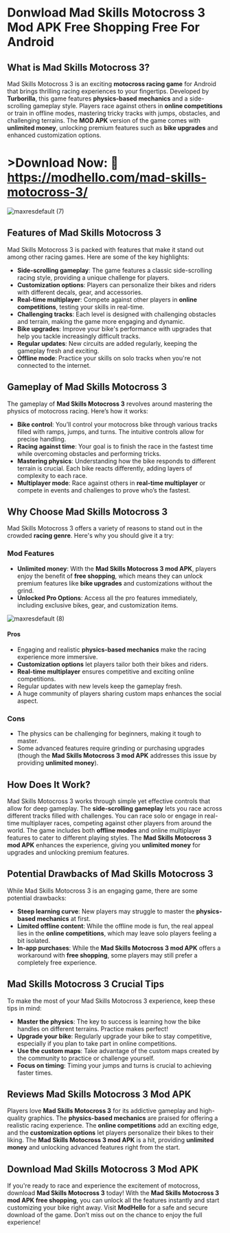 # Donwload Mad Skills Motocross 3 Mod APK Free Shopping Free For Android

## What is Mad Skills Motocross 3?

Mad Skills Motocross 3 is an exciting **motocross racing game** for Android that brings thrilling racing experiences to your fingertips. Developed by **Turborilla**, this game features **physics-based mechanics** and a side-scrolling gameplay style. Players race against others in **online competitions** or train in offline modes, mastering tricky tracks with jumps, obstacles, and challenging terrains. The **MOD APK** version of the game comes with **unlimited money**, unlocking premium features such as **bike upgrades** and enhanced customization options.

# >Download Now: 🎉 https://modhello.com/mad-skills-motocross-3/

![maxresdefault (7)](https://github.com/user-attachments/assets/96432d54-fd27-4a9e-8094-9e69447de95f)


## Features of Mad Skills Motocross 3

Mad Skills Motocross 3 is packed with features that make it stand out among other racing games. Here are some of the key highlights:

- **Side-scrolling gameplay**: The game features a classic side-scrolling racing style, providing a unique challenge for players.
- **Customization options**: Players can personalize their bikes and riders with different decals, gear, and accessories.
- **Real-time multiplayer**: Compete against other players in **online competitions**, testing your skills in real-time.
- **Challenging tracks**: Each level is designed with challenging obstacles and terrain, making the game more engaging and dynamic.
- **Bike upgrades**: Improve your bike's performance with upgrades that help you tackle increasingly difficult tracks.
- **Regular updates**: New circuits are added regularly, keeping the gameplay fresh and exciting.
- **Offline mode**: Practice your skills on solo tracks when you're not connected to the internet.

## Gameplay of Mad Skills Motocross 3

The gameplay of **Mad Skills Motocross 3** revolves around mastering the physics of motocross racing. Here’s how it works:

- **Bike control**: You’ll control your motocross bike through various tracks filled with ramps, jumps, and turns. The intuitive controls allow for precise handling.
- **Racing against time**: Your goal is to finish the race in the fastest time while overcoming obstacles and performing tricks.
- **Mastering physics**: Understanding how the bike responds to different terrain is crucial. Each bike reacts differently, adding layers of complexity to each race.
- **Multiplayer mode**: Race against others in **real-time multiplayer** or compete in events and challenges to prove who’s the fastest.

## Why Choose Mad Skills Motocross 3

Mad Skills Motocross 3 offers a variety of reasons to stand out in the crowded **racing genre**. Here's why you should give it a try:

### Mod Features

- **Unlimited money**: With the **Mad Skills Motocross 3 mod APK**, players enjoy the benefit of **free shopping**, which means they can unlock premium features like **bike upgrades** and customizations without the grind.
- **Unlocked Pro Options**: Access all the pro features immediately, including exclusive bikes, gear, and customization items.

![maxresdefault (8)](https://github.com/user-attachments/assets/67983249-4614-4542-a774-e7f486b36e6a)


#### Pros

- Engaging and realistic **physics-based mechanics** make the racing experience more immersive.
- **Customization options** let players tailor both their bikes and riders.
- **Real-time multiplayer** ensures competitive and exciting online competitions.
- Regular updates with new levels keep the gameplay fresh.
- A huge community of players sharing custom maps enhances the social aspect.

### Cons

- The physics can be challenging for beginners, making it tough to master.
- Some advanced features require grinding or purchasing upgrades (though the **Mad Skills Motocross 3 mod APK** addresses this issue by providing **unlimited money**).

## How Does It Work?

Mad Skills Motocross 3 works through simple yet effective controls that allow for deep gameplay. The **side-scrolling gameplay** lets you race across different tracks filled with challenges. You can race solo or engage in real-time multiplayer races, competing against other players from around the world. The game includes both **offline modes** and online multiplayer features to cater to different playing styles. The **Mad Skills Motocross 3 mod APK** enhances the experience, giving you **unlimited money** for upgrades and unlocking premium features.

## Potential Drawbacks of Mad Skills Motocross 3

While Mad Skills Motocross 3 is an engaging game, there are some potential drawbacks:

- **Steep learning curve**: New players may struggle to master the **physics-based mechanics** at first.
- **Limited offline content**: While the offline mode is fun, the real appeal lies in the **online competitions**, which may leave solo players feeling a bit isolated.
- **In-app purchases**: While the **Mad Skills Motocross 3 mod APK** offers a workaround with **free shopping**, some players may still prefer a completely free experience.

## Mad Skills Motocross 3 Crucial Tips

To make the most of your Mad Skills Motocross 3 experience, keep these tips in mind:

- **Master the physics**: The key to success is learning how the bike handles on different terrains. Practice makes perfect!
- **Upgrade your bike**: Regularly upgrade your bike to stay competitive, especially if you plan to take part in online competitions.
- **Use the custom maps**: Take advantage of the custom maps created by the community to practice or challenge yourself.
- **Focus on timing**: Timing your jumps and turns is crucial to achieving faster times.

## Reviews Mad Skills Motocross 3 Mod APK

Players love **Mad Skills Motocross 3** for its addictive gameplay and high-quality graphics. The **physics-based mechanics** are praised for offering a realistic racing experience. The **online competitions** add an exciting edge, and the **customization options** let players personalize their bikes to their liking. The **Mad Skills Motocross 3 mod APK** is a hit, providing **unlimited money** and unlocking advanced features right from the start.

## Download Mad Skills Motocross 3 Mod APK

If you're ready to race and experience the excitement of motocross, download **Mad Skills Motocross 3** today! With the **Mad Skills Motocross 3 mod APK free shopping**, you can unlock all the features instantly and start customizing your bike right away. Visit **ModHello** for a safe and secure download of the game. Don’t miss out on the chance to enjoy the full experience!
